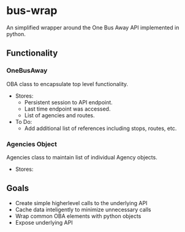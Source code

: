 # bus-wrap

An simplified wrapper around the One Bus Away API implemented in python.

## Functionality

### OneBusAway
OBA class to encapsulate top level functionality.
- Stores:
  - Persistent session to API endpoint.
  - Last time endpoint was accessed.
  - List of agencies and routes.
- To Do:
  - Add additional list of references including stops, routes, etc.


### Agencies Object
Agencies class to maintain list of individual Agency objects.
- Stores:
###
## Goals

* Create simple higherlevel calls to the underlying API
* Cache data inteligently to minimize unnecessary calls
* Wrap common OBA elements with python objects
* Expose underlying API
